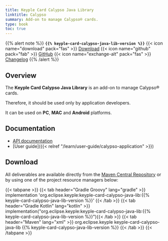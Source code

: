```yaml
---
title: Keyple Card Calypso Java Library
linktitle: Calypso
summary: Add-on to manage Calypso® cards.
type: book
toc: true
---
```


{{% alert note %}}
**`{{% keyple-card-calypso-java-lib-version %}}`**
<span class="component-metadata">{{< icon name="download" pack="fas" >}} [Download](#download)</span>
<span class="component-metadata">{{< icon name="github" pack="fab" >}} [GitHub](https://github.com/eclipse/keyple-card-calypso-java-lib/)</span>
<span class="component-metadata">{{< icon name="exchange-alt" pack="fas" >}} [Changelog](https://github.com/eclipse/keyple-card-calypso-java-lib/blob/main/CHANGELOG.md)</span>
{{% /alert %}}

## Overview

The **Keyple Card Calypso Java Library** is an add-on to manage Calypso® cards.

Therefore, it should be used only by application developers.

It can be used on **PC**, **MAC** and **Android** platforms.

## Documentation

* [API documentation](https://eclipse.github.io/keyple-card-calypso-java-lib)
* [User guide]({{< relref "/learn/user-guide/calypso-application" >}})

## Download

All deliverables are available directly from the [Maven Central Repository](https://search.maven.org/search?q=a:keyple-card-calypso-java-lib) or by using one of the project resource managers below:

{{< tabpane >}}
{{< tab header="Gradle Groovy" lang="gradle" >}}
implementation 'org.eclipse.keyple:keyple-card-calypso-java-lib:{{% keyple-card-calypso-java-lib-version %}}'
{{< /tab >}}
{{< tab header="Gradle Kotlin" lang="kotlin" >}}
implementation("org.eclipse.keyple:keyple-card-calypso-java-lib:{{% keyple-card-calypso-java-lib-version %}}"){{< /tab >}}
{{< tab header="Maven" lang="xml" >}}
<dependency>
  <groupId>org.eclipse.keyple</groupId>
  <artifactId>keyple-card-calypso-java-lib</artifactId>
  <version>{{% keyple-card-calypso-java-lib-version %}}</version>
</dependency>
{{< /tab >}}
{{< /tabpane >}}